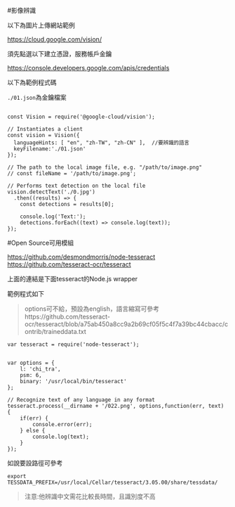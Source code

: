 #影像辨識

以下為圖片上傳網站範例

https://cloud.google.com/vision/


須先點選以下建立憑證，服務帳戶金鑰

https://console.developers.google.com/apis/credentials

以下為範例程式碼


`./01.json`為金鑰檔案
```

const Vision = require('@google-cloud/vision');

// Instantiates a client
const vision = Vision({
  languageHints: [ "en", "zh-TW", "zh-CN" ],  //要辨識的語言
  keyFilename:'./01.json'
});

// The path to the local image file, e.g. "/path/to/image.png"
// const fileName = '/path/to/image.png';

// Performs text detection on the local file
vision.detectText('./0.jpg')
  .then((results) => {
    const detections = results[0];

    console.log('Text:');
    detections.forEach((text) => console.log(text));
});
```



#Open Source可用模組


https://github.com/desmondmorris/node-tesseract
https://github.com/tesseract-ocr/tesseract


上面的連結是下面tesseract的Node.js wrapper


範例程式如下

>options可不給，預設為english，語言縮寫可參考https://github.com/tesseract-ocr/tesseract/blob/a75ab450a8cc9a2b69cf05f5c4f7a39bc44cbacc/contrib/traineddata.txt

```
var tesseract = require('node-tesseract');


var options = {
    l: 'chi_tra',
    psm: 6,
    binary: '/usr/local/bin/tesseract'
};

// Recognize text of any language in any format
tesseract.process(__dirname + '/022.png', options,function(err, text) {
    if(err) {
        console.error(err);
    } else {
        console.log(text);
    }
});
```

如說要設路徑可參考

```
export TESSDATA_PREFIX=/usr/local/Cellar/tesseract/3.05.00/share/tessdata/
```

>注意:他辨識中文需花比較長時間，且識別度不高